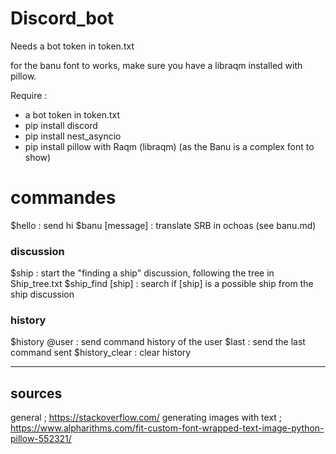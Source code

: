 # Discord_bot

Needs a bot token in token.txt

for the banu font to works, make sure you have a libraqm installed with pillow.

Require :
- a bot token in token.txt
- pip install discord
- pip install nest_asyncio
- pip install pillow       with Raqm (libraqm) (as the Banu is a complex font to show)

# commandes
$hello : send hi
$banu [message] : translate SRB in ochoas  (see banu.md)

### discussion
$ship : start the "finding a ship" discussion, following the tree in Ship_tree.txt
$ship_find [ship] : search if [ship] is a possible ship from the ship discussion

### history
$history @user : send command history of the user
$last : send the last command sent
$history_clear : clear history



---
## sources
general ; https://stackoverflow.com/
generating images with text ; https://www.alpharithms.com/fit-custom-font-wrapped-text-image-python-pillow-552321/